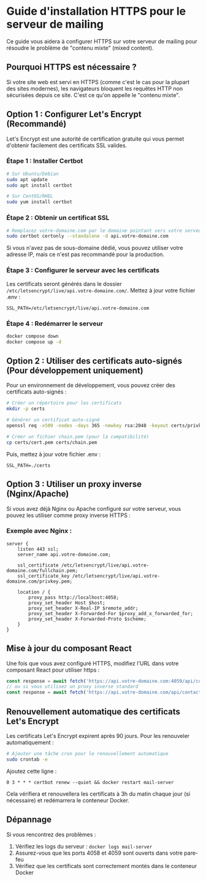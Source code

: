 # Guide d'installation HTTPS pour le serveur de mailing

Ce guide vous aidera à configurer HTTPS sur votre serveur de mailing pour résoudre le problème de "contenu mixte" (mixed content).

## Pourquoi HTTPS est nécessaire ?

Si votre site web est servi en HTTPS (comme c'est le cas pour la plupart des sites modernes), les navigateurs bloquent les requêtes HTTP non sécurisées depuis ce site. C'est ce qu'on appelle le "contenu mixte".

## Option 1 : Configurer Let's Encrypt (Recommandé)

Let's Encrypt est une autorité de certification gratuite qui vous permet d'obtenir facilement des certificats SSL valides.

### Étape 1 : Installer Certbot

```bash
# Sur Ubuntu/Debian
sudo apt update
sudo apt install certbot

# Sur CentOS/RHEL
sudo yum install certbot
```

### Étape 2 : Obtenir un certificat SSL

```bash
# Remplacez votre-domaine.com par le domaine pointant vers votre serveur
sudo certbot certonly --standalone -d api.votre-domaine.com
```

Si vous n'avez pas de sous-domaine dédié, vous pouvez utiliser votre adresse IP, mais ce n'est pas recommandé pour la production.

### Étape 3 : Configurer le serveur avec les certificats

Les certificats seront générés dans le dossier `/etc/letsencrypt/live/api.votre-domaine.com/`. Mettez à jour votre fichier .env :

```
SSL_PATH=/etc/letsencrypt/live/api.votre-domaine.com
```

### Étape 4 : Redémarrer le serveur

```bash
docker compose down
docker compose up -d
```

## Option 2 : Utiliser des certificats auto-signés (Pour développement uniquement)

Pour un environnement de développement, vous pouvez créer des certificats auto-signés :

```bash
# Créer un répertoire pour les certificats
mkdir -p certs

# Générer un certificat auto-signé
openssl req -x509 -nodes -days 365 -newkey rsa:2048 -keyout certs/privkey.pem -out certs/cert.pem

# Créer un fichier chain.pem (pour la compatibilité)
cp certs/cert.pem certs/chain.pem
```

Puis, mettez à jour votre fichier .env :
```
SSL_PATH=./certs
```

## Option 3 : Utiliser un proxy inverse (Nginx/Apache)

Si vous avez déjà Nginx ou Apache configuré sur votre serveur, vous pouvez les utiliser comme proxy inverse HTTPS :

### Exemple avec Nginx :

```nginx
server {
    listen 443 ssl;
    server_name api.votre-domaine.com;

    ssl_certificate /etc/letsencrypt/live/api.votre-domaine.com/fullchain.pem;
    ssl_certificate_key /etc/letsencrypt/live/api.votre-domaine.com/privkey.pem;

    location / {
        proxy_pass http://localhost:4058;
        proxy_set_header Host $host;
        proxy_set_header X-Real-IP $remote_addr;
        proxy_set_header X-Forwarded-For $proxy_add_x_forwarded_for;
        proxy_set_header X-Forwarded-Proto $scheme;
    }
}
```

## Mise à jour du composant React

Une fois que vous avez configuré HTTPS, modifiez l'URL dans votre composant React pour utiliser https :

```javascript
const response = await fetch('https://api.votre-domaine.com:4059/api/contact', {...});
// ou si vous utilisez un proxy inverse standard
const response = await fetch('https://api.votre-domaine.com/api/contact', {...});
```

## Renouvellement automatique des certificats Let's Encrypt

Les certificats Let's Encrypt expirent après 90 jours. Pour les renouveler automatiquement :

```bash
# Ajouter une tâche cron pour le renouvellement automatique
sudo crontab -e
```

Ajoutez cette ligne :
```
0 3 * * * certbot renew --quiet && docker restart mail-server
```

Cela vérifiera et renouvellera les certificats à 3h du matin chaque jour (si nécessaire) et redémarrera le conteneur Docker.

## Dépannage

Si vous rencontrez des problèmes :

1. Vérifiez les logs du serveur : `docker logs mail-server`
2. Assurez-vous que les ports 4058 et 4059 sont ouverts dans votre pare-feu
3. Vérifiez que les certificats sont correctement montés dans le conteneur Docker